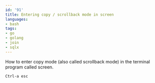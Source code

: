 ```yaml
---
id: '91'
title: Entering copy / scrollback mode in screen
languages:
- bash
tags:
- go
- golang
- join
- sqlx
---
```

How to enter copy mode (also called scrollback mode) in the terminal program called screen.


```bash
Ctrl-a esc
```
    

